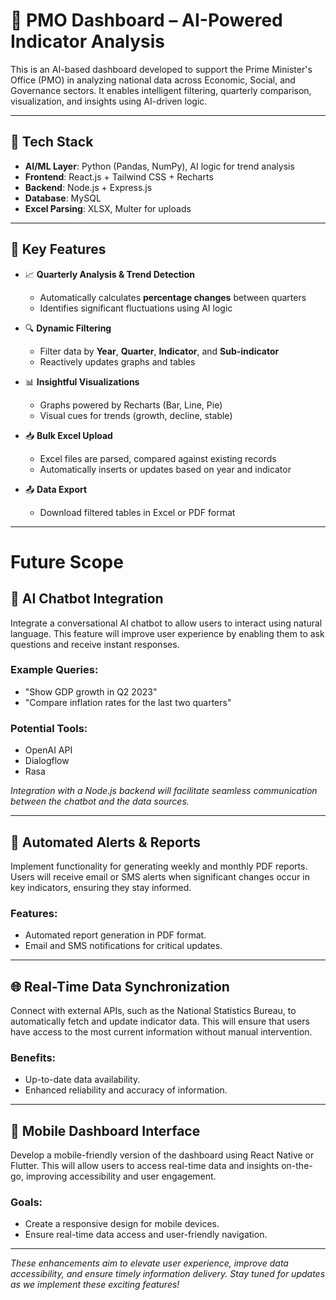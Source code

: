 # 🧠 PMO Dashboard – AI-Powered Indicator Analysis

This is an AI-based dashboard developed to support the Prime Minister's Office (PMO) in analyzing national data across Economic, Social, and Governance sectors. It enables intelligent filtering, quarterly comparison, visualization, and insights using AI-driven logic.

---

## 🧰 Tech Stack

- **AI/ML Layer**: Python (Pandas, NumPy), AI logic for trend analysis
- **Frontend**: React.js + Tailwind CSS + Recharts
- **Backend**: Node.js + Express.js
- **Database**: MySQL
- **Excel Parsing**: XLSX, Multer for uploads

---

## 🧠 Key Features

- 📈 **Quarterly Analysis & Trend Detection**
  - Automatically calculates **percentage changes** between quarters
  - Identifies significant fluctuations using AI logic

- 🔍 **Dynamic Filtering**
  - Filter data by **Year**, **Quarter**, **Indicator**, and **Sub-indicator**
  - Reactively updates graphs and tables

- 📊 **Insightful Visualizations**
  - Graphs powered by Recharts (Bar, Line, Pie)
  - Visual cues for trends (growth, decline, stable)

- 📥 **Bulk Excel Upload**
  - Excel files are parsed, compared against existing records
  - Automatically inserts or updates based on year and indicator

- 📤 **Data Export**
  - Download filtered tables in Excel or PDF format

---
# Future Scope

## 🚀 AI Chatbot Integration

Integrate a conversational AI chatbot to allow users to interact using natural language. This feature will improve user experience by enabling them to ask questions and receive instant responses.

### Example Queries:
- "Show GDP growth in Q2 2023"
- "Compare inflation rates for the last two quarters"

### Potential Tools:
- OpenAI API
- Dialogflow
- Rasa

*Integration with a Node.js backend will facilitate seamless communication between the chatbot and the data sources.*

---

## 📡 Automated Alerts & Reports

Implement functionality for generating weekly and monthly PDF reports. Users will receive email or SMS alerts when significant changes occur in key indicators, ensuring they stay informed.

### Features:
- Automated report generation in PDF format.
- Email and SMS notifications for critical updates.

---

## 🌐 Real-Time Data Synchronization

Connect with external APIs, such as the National Statistics Bureau, to automatically fetch and update indicator data. This will ensure that users have access to the most current information without manual intervention.

### Benefits:
- Up-to-date data availability.
- Enhanced reliability and accuracy of information.

---

## 📱 Mobile Dashboard Interface

Develop a mobile-friendly version of the dashboard using React Native or Flutter. This will allow users to access real-time data and insights on-the-go, improving accessibility and user engagement.

### Goals:
- Create a responsive design for mobile devices.
- Ensure real-time data access and user-friendly navigation.

---

*These enhancements aim to elevate user experience, improve data accessibility, and ensure timely information delivery. Stay tuned for updates as we implement these exciting features!*
